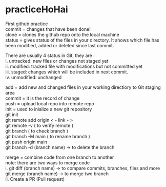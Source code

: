 # practiceHoHai
First github practice
<br> 
commit = changes that have been done! <br>
clone = clones the github repo onto the local machine
<br>
status = gives status of the  files in your directory. It shows which file has been modified, added or deleted since last commit.  <br>

There are usually 4 status in Git, they are : <br>
i.   untracked:  new files  or changes not staged yet <br>
ii.  modified:   tracked file with modifications but not committed yet <br>
iii. staged:     changes which will be included in next commit. <br>
iv.  unmodified:  unchanged <br>

add = add new and changed files in your working directiory to Git staging area <br>
commit = it is the record of change <br>
push = upload local repo into remote repo <br>
init = used to inialize a new  git repository <br>
        git init <br>
        git remote add origin < - link - > <br>
        git remote -v ( to verify remote ) <br>
        git branch ( to check branch ) <br>
        git branch -M main ( to rename branch ) <br>
        git push origin main <br>
        git branch -d (branch name) -> to delete the branch

merge  = combine code from one branch to another <br>
        note: there are two ways to merge code <br>
        i.  git diff (branch name) -> to compare commits, branches, files and  more <br>
            git merge (branch name) -> to merge two branch
<br>
        ii. Create a PR (Pull request)